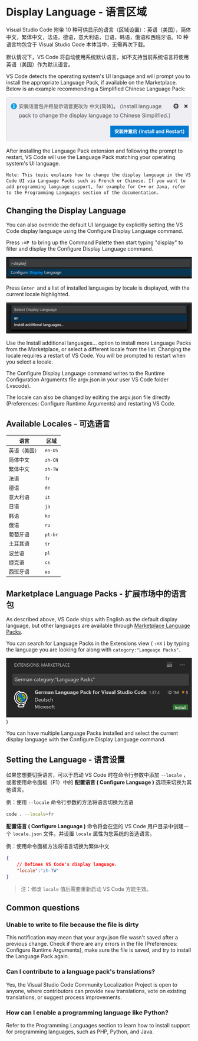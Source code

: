 ﻿---
Order: 7
Area: customization
TOCTitle: Display Language
ContentId: 413A7FA3-94F8-4FCB-A4A3-F4C1E77EF716
PageTitle: Visual Studio Code Display Language (Locale)
DateApproved: 4/14/2016
MetaDescription: How to change the display language (locale) of Visual Studio Code.  
---

# Display Language - 语言区域

Visual Studio Code 附带 10 种可供显示的语言（区域设置）：英语（美国），简体中文，繁体中文，法语，德语，意大利语，日语，韩语，俄语和西班牙语。10 种语言均包含于 Visual Studio Code 本体当中，无需再次下载。

默认情况下，VS Code 将自动使用系统默认语言，如不支持当前系统语言将使用 英语（美国）作为默认语言。

VS Code detects the operating system's UI language and will prompt you to install the appropriate Language Pack, if available on the Marketplace. Below is an example recommending a Simplified Chinese Language Pack:

![Language Pack recommendation](/images/2023-04-10-16-06-08.png)

After installing the Language Pack extension and following the prompt to restart, VS Code will use the Language Pack matching your operating system's UI language.

    Note: This topic explains how to change the display language in the VS Code UI via Language Packs such as French or Chinese. If you want to add programming language support, for example for C++ or Java, refer to the Programming Languages section of the documentation.


## Changing the Display Language

You can also override the default UI language by explicitly setting the VS Code display language using the Configure Display Language command.

Press `⇧⌘P `to bring up the Command Palette then start typing "display" to filter and display the Configure Display Language command.

![configure display language command](/images/2023-04-10-16-07-40.png)

Press `Enter `and a list of installed languages by locale is displayed, with the current locale highlighted.

![installed languages list](/images/2023-04-10-16-07-45.png)

Use the Install additional languages... option to install more Language Packs from the Marketplace, or select a different locale from the list. Changing the locale requires a restart of VS Code. You will be prompted to restart when you select a locale.

The Configure Display Language command writes to the Runtime Configuration Arguments file argv.json in your user VS Code folder (.vscode).

The locale can also be changed by editing the argv.json file directly (Preferences: Configure Runtime Arguments) and restarting VS Code.


## Available Locales - 可选语言

语言 | 区域
-----------------|-------
英语（美国） | `en-US`
简体中文 | `zh-CN`
繁体中文 | `zh-TW`
法语 | `fr`
德语 | `de`
意大利语 | `it`
日语 | `ja`
韩语 | `ko`
俄语 | `ru`
葡萄牙语 | `pt-br`
土耳其语 | `tr`
波兰语 | `pl`
捷克语 | `cs`
西班牙语 | `es`


## Marketplace Language Packs - 扩展市场中的语言包

As described above, VS Code ships with English as the default display language, but other languages are available through [Marketplace Language Packs](https://marketplace.visualstudio.com/search?target=VSCode&category=Language%20Packs&sortBy=Installs).

You can search for Language Packs in the Extensions view ( `⇧⌘X` ) by typing the language you are looking for along with `category:"Language Packs"`.

![German Language Pack](/images/2023-04-10-16-04-22.png))

You can have multiple Language Packs installed and select the current display language with the Configure Display Language command.


## Setting the Language - 语言设置

如果您想要切换语言，可以于启动 VS Code 时在命令行参数中添加 `--locale` ，或者使用命令面板（F1）中的 **配置语言 ( Configure Language )** 选项来切换为其他语言。

例：使用 `--locale` 命令行参数的方法将语言切换为法语

```bash
code . --locale=fr
```

 **配置语言 ( Configure Language )** 命令将会在您的 VS Code 用户目录中创建一个 `locale.json` 文件，并设置 `locale` 属性为您系统的首选语言。

例：使用命令面板方法将语言切换为繁体中文

```json
{
    // Defines VS Code's display language.
    "locale":"zh-TW"
}
```

> 注：修改 `locale` 值后需要重新启动 VS Code 方能生效。


## Common questions

### Unable to write to file because the file is dirty

This notification may mean that your argv.json file wasn't saved after a previous change. Check if there are any errors in the file (Preferences: Configure Runtime Arguments), make sure the file is saved, and try to install the Language Pack again.

### Can I contribute to a language pack's translations?

Yes, the Visual Studio Code Community Localization Project is open to anyone, where contributors can provide new translations, vote on existing translations, or suggest process improvements.

### How can I enable a programming language like Python?

Refer to the Programming Languages section to learn how to install support for programming languages, such as PHP, Python, and Java.